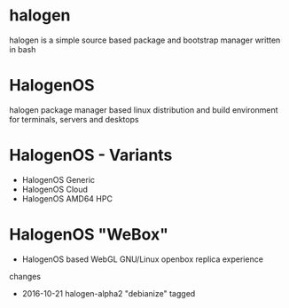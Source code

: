 # halogen
halogen is a simple source based package and bootstrap manager written in bash

# HalogenOS
halogen package manager based linux distribution and build environment for terminals, servers and desktops

# HalogenOS - Variants
* HalogenOS Generic
* HalogenOS Cloud
* HalogenOS AMD64 HPC

# HalogenOS "WeBox"
* HalogenOS based WebGL GNU/Linux openbox replica experience

changes
* 2016-10-21 halogen-alpha2 "debianize" tagged